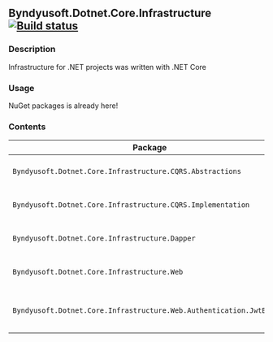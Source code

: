 ## Byndyusoft.Dotnet.Core.Infrastructure [![Build status](https://ci.appveyor.com/api/projects/status/8vkjd74n45hk9v2l?svg=true)](https://ci.appveyor.com/project/razonrus/byndyusoft-dotnet-core-infrastructure)

### Description

Infrastructure for .NET projects was written with .NET Core

### Usage

NuGet packages is already here!

### Contents

Package  | Description | NuGet
--------| -------- | -------- 
`Byndyusoft.Dotnet.Core.Infrastructure.CQRS.Abstractions`  | Abstractions of the CQRS pattern | [![NuGet version](https://badge.fury.io/nu/Byndyusoft.Dotnet.Core.Infrastructure.CQRS.Abstractions.svg)](https://www.nuget.org/packages/Byndyusoft.Dotnet.Core.Infrastructure.CQRS.Abstractions)
`Byndyusoft.Dotnet.Core.Infrastructure.CQRS.Implementation` | Implementation of the CQRS pattern | [![NuGet version](https://badge.fury.io/nu/Byndyusoft.Dotnet.Core.Infrastructure.CQRS.Implementations.svg)](https://www.nuget.org/packages/Byndyusoft.Dotnet.Core.Infrastructure.CQRS.Implementations)
`Byndyusoft.Dotnet.Core.Infrastructure.Dapper` | Helpers and extensions for Dapper | [![NuGet version](https://badge.fury.io/nu/Byndyusoft.Dotnet.Core.Infrastructure.Dapper.svg)](https://www.nuget.org/packages/Byndyusoft.Dotnet.Core.Infrastructure.Dapper)
`Byndyusoft.Dotnet.Core.Infrastructure.Web` | Base classes for WebApi creation | [![NuGet version](https://badge.fury.io/nu/Byndyusoft.Dotnet.Core.Infrastructure.Web.svg)](https://www.nuget.org/packages/Byndyusoft.Dotnet.Core.Infrastructure.Web)
`Byndyusoft.Dotnet.Core.Infrastructure.Web.Authentication.JwtBearer` | Authentication primitives for Jwt Bearer tokens | [![NuGet version](https://badge.fury.io/nu/Byndyusoft.Dotnet.Core.Infrastructure.Web.Authentication.JwtBearer.svg)](https://www.nuget.org/packages/Byndyusoft.Dotnet.Core.Infrastructure.Web.Authentication.JwtBearer)
